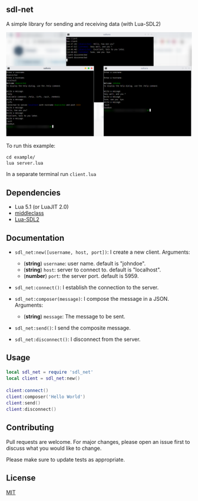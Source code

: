 ## sdl-net

A simple library for sending and receiving data (with Lua-SDL2)

![Screenshot](screenshot.png)

To run this example:

```
cd example/
lua server.lua
```

In a separate terminal run `client.lua`

## Dependencies

- Lua 5.1 (or LuaJIT 2.0)
- [middleclass](https://github.com/kikito/middleclass)
- [Lua-SDL2](https://github.com/tangent128/luasdl2/)

## Documentation

* `sdl_net:new([username, host, port])`: I create a new client. Arguments:
    * (**string**) `username`: user name. default is "johndoe".
    * (**string**) `host`: server to connect to. default is "localhost".
    * (**number**) `port`: the server port. default is 5959.

* `sdl_net:connect()`: I establish the connection to the server.

* `sdl_net:composer(message)`: I compose the message in a JSON. Arguments:
    * (**string**) `message`: The message to be sent.

* `sdl_net:send()`: I send the composite message.

* `sdl_net:disconnect()`: I disconnect from the server.

## Usage

```lua
local sdl_net = require 'sdl_net'
local client = sdl_net:new()

client:connect()
client:composer('Hello World')
client:send()
client:disconnect()
```

## Contributing

Pull requests are welcome. For major changes, please open an issue first to discuss what you would like to change.

Please make sure to update tests as appropriate.

## License

[MIT](LICENSE.md)
